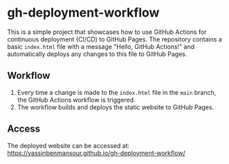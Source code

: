 # gh-deployment-workflow

This is a simple project that showcases how to use GitHub Actions for continuous deployment (CI/CD) to GitHub Pages. The repository contains a basic `index.html` file with a message "Hello, GitHub Actions!" and automatically deploys any changes to this file to GitHub Pages.

## Workflow

1. Every time a change is made to the `index.html` file in the `main` branch, the GitHub Actions workflow is triggered.
2. The workflow builds and deploys the static website to GitHub Pages.

## Access

The deployed website can be accessed at:
https://yassinbenmansour.github.io/gh-deployment-workflow/
